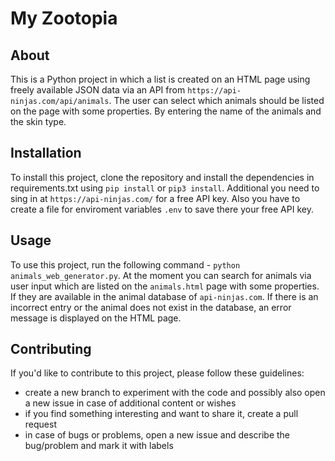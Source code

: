 # My Zootopia
## About 

This is a Python project in which a list is created on an HTML page using freely available JSON data via an API from `https://api-ninjas.com/api/animals`. The user can select which animals should be listed on the page with some properties. By entering the name of the animals and the skin type.

## Installation

To install this project, clone the repository and install the dependencies in requirements.txt using `pip install` or `pip3 install`.
Additional you need to sing in at `https://api-ninjas.com/` for a free API key.
Also you have to create a file for enviroment variables `.env` to save there your free API key.

## Usage

To use this project, run the following command - `python animals_web_generator.py`. 
At the moment you can search for animals via user input which are listed on the `animals.html` page with some properties. If they are available in the animal database of `api-ninjas.com`. If there is an incorrect entry or the animal does not exist in the database, an error message is displayed on the HTML page.

## Contributing

If you'd like to contribute to this project, please follow these guidelines:
-   create a new branch to experiment with the code and possibly also open a new issue in case of additional content or wishes
-   if you find something interesting and want to share it, create a pull request
-   in case of bugs or problems, open a new issue and describe the bug/problem and mark it with labels
